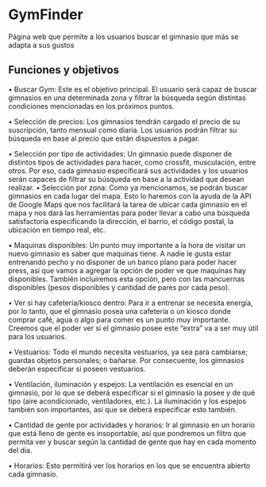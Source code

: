 # GymFinder
Página web que permite a los usuarios buscar el gimnasio que más se adapta a sus gustos

<h2>Funciones y objetivos</h2>
<p>•	Buscar Gym: Este es el objetivo principal. El usuario será capaz de buscar gimnasios en una determinada zona y filtrar la búsqueda según distintas condiciones mencionadas en los próximos puntos.
  
•	Selección de precios: Los gimnasios tendrán cargado el precio de su suscripción, tanto mensual como diaria. Los usuarios podrán filtrar su búsqueda en base al precio que están dispuestos a pagar.
  
•	Selección por tipo de actividades: Un gimnasio puede disponer de distintos tipos de actividades para hacer, como crossfit, musculación, entre otros. Por eso, cada gimnasio especificará sus actividades y los usuarios serán capaces de filtrar su búsqueda en base a la actividad que desean realizar.
•	Selección por zona: Como ya mencionamos, se podrán buscar gimnasios en cada lugar del mapa. Esto lo haremos con la ayuda de la API de Google Maps que nos facilitará la tarea de ubicar cada gimnasio en el mapa y nos dará las herramientas para poder llevar a cabo una búsqueda satisfactoria especificando la dirección, el barrio, el código postal, la ubicación en tiempo real, etc.
  
•	Maquinas disponibles:  Un punto muy importante a la hora de visitar un nuevo gimnasio es saber que maquinas tiene. A nadie le gusta estar entrenando pecho y no disponer de un banco plano para poder hacer press, así que vamos a agregar la opción de poder ve que maquinas hay disponibles. También incluiremos esta opción, pero con las mancuernas disponibles (pesos disponibles y cantidad de pares por cada peso).
  
•	Ver si hay cafetería/kiosco dentro: Para ir a entrenar se necesita energía, por lo tanto, que el gimnasio posea una cafetería o un kiosco donde comprar café, agua o algo para comer es un punto muy importante. Creemos que el poder ver si el gimnasio posee este “extra” va a ser muy útil para los usuarios.
  
•	Vestuarios: Todo el mundo necesita vestuarios, ya sea para cambiarse; guardas objetos personales; o bañarse. Por consecuente, los gimnasios deberán especificar si poseen vestuarios.
  
•	Ventilación, iluminación y espejos: La ventilación es esencial en un gimnasio, por lo que se deberá especificar si el gimnasio la posee y de qué tipo (aire acondicionado, ventiladores, etc.). La iluminación y los espejos también son importantes, así que se deberá especificar esto también.
  
•	Cantidad de gente por actividades y horarios: Ir al gimnasio en un horario que está lleno de gente es insoportable, así que pondremos un filtro que permita ver y buscar según la cantidad de gente que hay en cada momento del día.
  
•	Horarios: Esto permitirá ver los horarios en los que se encuentra abierto cada gimnasio.
</p>
